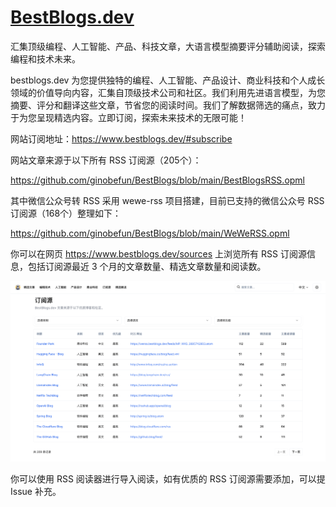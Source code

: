 # [BestBlogs.dev](https://bestblogs.dev)
汇集顶级编程、人工智能、产品、科技文章，大语言模型摘要评分辅助阅读，探索编程和技术未来。

bestblogs.dev 为您提供独特的编程、人工智能、产品设计、商业科技和个人成长领域的价值导向内容，汇集自顶级技术公司和社区。我们利用先进语言模型，为您摘要、评分和翻译这些文章，节省您的阅读时间。我们了解数据筛选的痛点，致力于为您呈现精选内容。立即订阅，探索未来技术的无限可能！

网站订阅地址：https://www.bestblogs.dev/#subscribe

网站文章来源于以下所有 RSS 订阅源（205个）：

https://github.com/ginobefun/BestBlogs/blob/main/BestBlogsRSS.opml

其中微信公众号转 RSS 采用 wewe-rss 项目搭建，目前已支持的微信公众号 RSS 订阅源（168个）整理如下：

https://github.com/ginobefun/BestBlogs/blob/main/WeWeRSS.opml

你可以在网页 https://www.bestblogs.dev/sources 上浏览所有 RSS 订阅源信息，包括订阅源最近 3 个月的文章数量、精选文章数量和阅读数。

![Sources Page](/images/source_page.png)

你可以使用 RSS 阅读器进行导入阅读，如有优质的 RSS 订阅源需要添加，可以提 Issue 补充。
